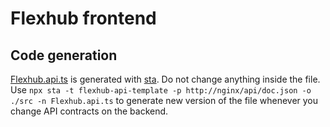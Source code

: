 # Flexhub frontend

## Code generation
[Flexhub.api.ts](src/Flexhub.api.ts) is generated with [sta](https://github.com/acacode/swagger-typescript-api).
Do not change anything inside the file.  
Use
`npx sta -t flexhub-api-template -p http://nginx/api/doc.json -o ./src -n Flexhub.api.ts`
to generate new version of the file whenever you change API contracts on the backend.
